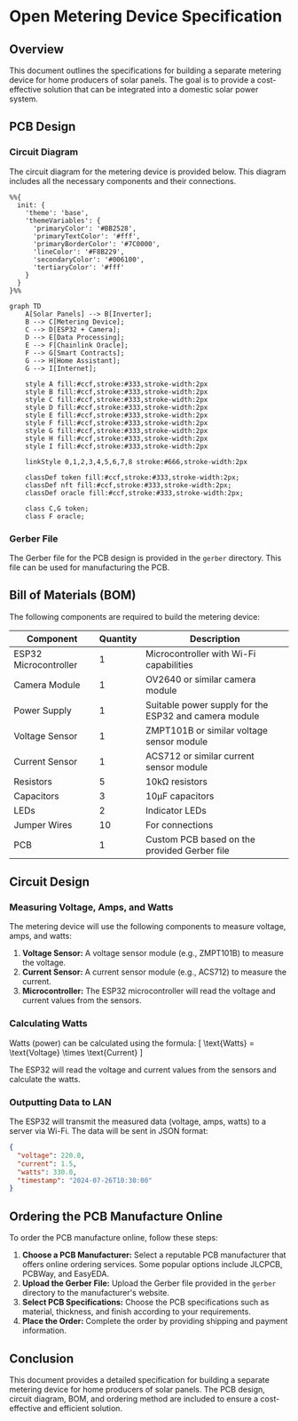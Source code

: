 # Open Metering Device Specification

## Overview

This document outlines the specifications for building a separate metering device for home producers of solar panels. The goal is to provide a cost-effective solution that can be integrated into a domestic solar power system.

## PCB Design

### Circuit Diagram

The circuit diagram for the metering device is provided below. This diagram includes all the necessary components and their connections.

```mermaid
%%{
  init: {
    'theme': 'base',
    'themeVariables': {
      'primaryColor': '#BB2528',
      'primaryTextColor': '#fff',
      'primaryBorderColor': '#7C0000',
      'lineColor': '#F8B229',
      'secondaryColor': '#006100',
      'tertiaryColor': '#fff'
    }
  }
}%%

graph TD
    A[Solar Panels] --> B[Inverter];
    B --> C[Metering Device];
    C --> D[ESP32 + Camera];
    D --> E[Data Processing];
    E --> F[Chainlink Oracle];
    F --> G[Smart Contracts];
    G --> H[Home Assistant];
    G --> I[Internet];

    style A fill:#ccf,stroke:#333,stroke-width:2px
    style B fill:#ccf,stroke:#333,stroke-width:2px
    style C fill:#ccf,stroke:#333,stroke-width:2px
    style D fill:#ccf,stroke:#333,stroke-width:2px
    style E fill:#ccf,stroke:#333,stroke-width:2px
    style F fill:#ccf,stroke:#333,stroke-width:2px
    style G fill:#ccf,stroke:#333,stroke-width:2px
    style H fill:#ccf,stroke:#333,stroke-width:2px
    style I fill:#ccf,stroke:#333,stroke-width:2px

    linkStyle 0,1,2,3,4,5,6,7,8 stroke:#666,stroke-width:2px

    classDef token fill:#ccf,stroke:#333,stroke-width:2px;
    classDef nft fill:#ccf,stroke:#333,stroke-width:2px;
    classDef oracle fill:#ccf,stroke:#333,stroke-width:2px;
    
    class C,G token;
    class F oracle; 
```

### Gerber File

The Gerber file for the PCB design is provided in the `gerber` directory. This file can be used for manufacturing the PCB.

## Bill of Materials (BOM)

The following components are required to build the metering device:

| Component | Quantity | Description |
|-----------|----------|-------------|
| ESP32 Microcontroller | 1 | Microcontroller with Wi-Fi capabilities |
| Camera Module | 1 | OV2640 or similar camera module |
| Power Supply | 1 | Suitable power supply for the ESP32 and camera module |
| Voltage Sensor | 1 | ZMPT101B or similar voltage sensor module |
| Current Sensor | 1 | ACS712 or similar current sensor module |
| Resistors | 5 | 10kΩ resistors |
| Capacitors | 3 | 10µF capacitors |
| LEDs | 2 | Indicator LEDs |
| Jumper Wires | 10 | For connections |
| PCB | 1 | Custom PCB based on the provided Gerber file |

## Circuit Design

### Measuring Voltage, Amps, and Watts

The metering device will use the following components to measure voltage, amps, and watts:

1. **Voltage Sensor:** A voltage sensor module (e.g., ZMPT101B) to measure the voltage.
2. **Current Sensor:** A current sensor module (e.g., ACS712) to measure the current.
3. **Microcontroller:** The ESP32 microcontroller will read the voltage and current values from the sensors.

### Calculating Watts

Watts (power) can be calculated using the formula:
\[ \text{Watts} = \text{Voltage} \times \text{Current} \]

The ESP32 will read the voltage and current values from the sensors and calculate the watts.

### Outputting Data to LAN

The ESP32 will transmit the measured data (voltage, amps, watts) to a server via Wi-Fi. The data will be sent in JSON format:

```json
{
  "voltage": 220.0,
  "current": 1.5,
  "watts": 330.0,
  "timestamp": "2024-07-26T10:30:00"
}
```

## Ordering the PCB Manufacture Online

To order the PCB manufacture online, follow these steps:

1. **Choose a PCB Manufacturer:** Select a reputable PCB manufacturer that offers online ordering services. Some popular options include JLCPCB, PCBWay, and EasyEDA.
2. **Upload the Gerber File:** Upload the Gerber file provided in the `gerber` directory to the manufacturer's website.
3. **Select PCB Specifications:** Choose the PCB specifications such as material, thickness, and finish according to your requirements.
4. **Place the Order:** Complete the order by providing shipping and payment information.

## Conclusion

This document provides a detailed specification for building a separate metering device for home producers of solar panels. The PCB design, circuit diagram, BOM, and ordering method are included to ensure a cost-effective and efficient solution.
